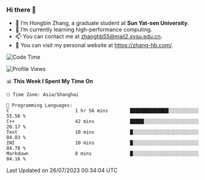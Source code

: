 ### Hi there 👋

- 🔭 I’m Hongbin Zhang, a graduate student at **Sun Yat-sen University**.
- 🌱 I’m currently learning high-performance computing.
- 📫 You can contact me at zhanghb55@mail2.sysu.edu.cn.
- 👀 You can visit my personal website at https://zhang-hb.com/.

<!--START_SECTION:waka-->
![Code Time](http://img.shields.io/badge/Code%20Time-226%20hrs%201%20min-blue)

![Profile Views](http://img.shields.io/badge/Profile%20Views-2-blue)

📊 **This Week I Spent My Time On** 

```text
🕑︎ Time Zone: Asia/Shanghai

💬 Programming Languages: 
C                        1 hr 56 mins        ██████████████░░░░░░░░░░░   55.56 % 
C++                      42 mins             █████░░░░░░░░░░░░░░░░░░░░   20.17 % 
Text                     10 mins             █░░░░░░░░░░░░░░░░░░░░░░░░   04.83 % 
INI                      10 mins             █░░░░░░░░░░░░░░░░░░░░░░░░   04.78 % 
Markdown                 8 mins              █░░░░░░░░░░░░░░░░░░░░░░░░   04.16 % 
```


 Last Updated on 26/07/2023 00:34:04 UTC
<!--END_SECTION:waka-->